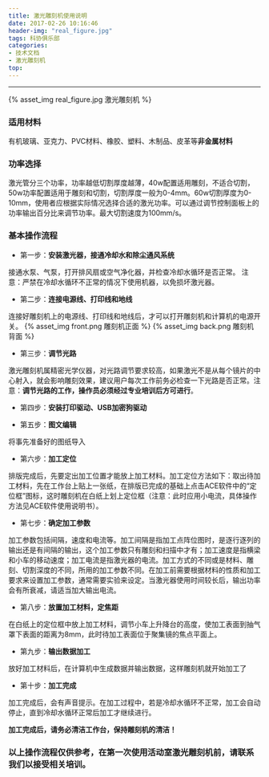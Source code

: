 ```yaml
---
title: 激光雕刻机使用说明
date: 2017-02-26 10:16:46
header-img: "real_figure.jpg"
tags: 科协俱乐部
categories: 
- 技术文档
- 激光雕刻机
top:
---
```

***
{% asset_img real_figure.jpg 激光雕刻机 %}

<!-- more -->

### 适用材料
有机玻璃、亚克力、PVC材料、橡胶、塑料、木制品、皮革等**非金属材料**

### 功率选择
激光管分三个功率，功率越低切割厚度越薄，40w配置适用雕刻，不适合切割，50w功率配置适用于雕刻和切割，切割厚度一般为0-4mm。60w切割厚度为0-10mm，使用者应根据实际情况选择合适的激光功率。可以通过调节控制面板上的功率输出百分比来调节功率。最大切割速度为100mm/s。

### 基本操作流程 
* 第一步：**安装激光器，接通冷却水和除尘通风系统**

接通水泵、气泵，打开排风扇或空气净化器，并检查冷却水循环是否正常。 注意：严禁在冷却水循环不正常的情况下使用机器，以免损坏激光器。

* 第二步：**连接电源线、打印线和地线**

连接好雕刻机上的电源线、打印线和地线后，才可以打开雕刻机和计算机的电源开关。
{% asset_img front.png 雕刻机正面 %}
{% asset_img back.png 雕刻机背面 %}

* 第三步：**调节光路** 

激光雕刻机属精密光学仪器，对光路调节要求较高，如果激光不是从每个镜片的中心射入，就会影响雕刻效果，建议用户每次工作前务必检查一下光路是否正常。注意：**调节光路的工作，操作员必须经过专业培训后方可进行**。 

* 第四步：**安装打印驱动、USB加密狗驱动**

* 第五步：**图文编辑** 

将事先准备好的图纸导入

* 第六步：**加工定位** 

排版完成后，先要定出加工位置才能放上加工材料。加工定位方法如下：取出待加工材料，先在工作台上贴上一张纸，在排版已完成的基础上点击ACE软件中的“定位框”图标，这时雕刻机在白纸上划上定位框（注意：此时应用小电流，具体操作方法见ACE软件使用说明书）。

* 第七步：**确定加工参数**

加工参数包括间隔，速度和电流等。加工间隔是指加工点阵位图时，是逐行逐列的输出还是有间隔的输出，这个加工参数只有雕刻和扫描中才有；加工速度是指横梁和小车的移动速度；加工电流是指激光器的电流。加工方式的不同或是材料、雕刻、切割深度的不同，所用的加工参数不同。在加工前需要根据材料的性质和加工要求来设置加工参数，通常需要实验来设定。当激光器使用时间较长后，输出功率会有所衰减，请适当加大输出电流。

* 第八步：**放置加工材料，定焦距** 

在白纸上的定位框中放上加工材料，调节小车上升降台的高度，使加工表面到抽气罩下表面的距离为8mm，此时待加工表面位于聚集镜的焦点平面上。 

* 第九步：**输出数据加工** 

放好加工材料后，在计算机中生成数据并输出数据，这样雕刻机就开始加工了

* 第十步：**加工完成** 

加工完成后，会有声音提示。在加工过程中，若是冷却水循环不正常，加工会自动停止，直到冷却水循环正常后加工才继续进行。

**加工完成后，请务必清洁工作台，保持雕刻机的清洁！**

### 以上操作流程仅供参考，在第一次使用活动室激光雕刻机前，请联系我们以接受相关培训。

